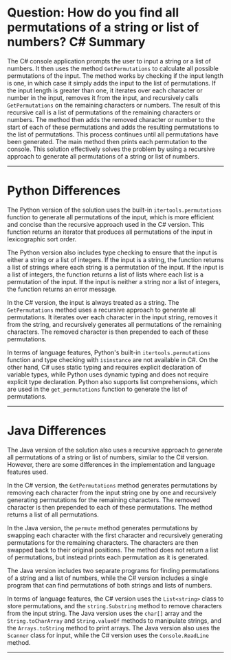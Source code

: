 # Question: How do you find all permutations of a string or list of numbers? C# Summary

The C# console application prompts the user to input a string or a list of numbers. It then uses the method `GetPermutations` to calculate all possible permutations of the input. The method works by checking if the input length is one, in which case it simply adds the input to the list of permutations. If the input length is greater than one, it iterates over each character or number in the input, removes it from the input, and recursively calls `GetPermutations` on the remaining characters or numbers. The result of this recursive call is a list of permutations of the remaining characters or numbers. The method then adds the removed character or number to the start of each of these permutations and adds the resulting permutations to the list of permutations. This process continues until all permutations have been generated. The main method then prints each permutation to the console. This solution effectively solves the problem by using a recursive approach to generate all permutations of a string or list of numbers.

---

# Python Differences

The Python version of the solution uses the built-in `itertools.permutations` function to generate all permutations of the input, which is more efficient and concise than the recursive approach used in the C# version. This function returns an iterator that produces all permutations of the input in lexicographic sort order.

The Python version also includes type checking to ensure that the input is either a string or a list of integers. If the input is a string, the function returns a list of strings where each string is a permutation of the input. If the input is a list of integers, the function returns a list of lists where each list is a permutation of the input. If the input is neither a string nor a list of integers, the function returns an error message.

In the C# version, the input is always treated as a string. The `GetPermutations` method uses a recursive approach to generate all permutations. It iterates over each character in the input string, removes it from the string, and recursively generates all permutations of the remaining characters. The removed character is then prepended to each of these permutations.

In terms of language features, Python's built-in `itertools.permutations` function and type checking with `isinstance` are not available in C#. On the other hand, C# uses static typing and requires explicit declaration of variable types, while Python uses dynamic typing and does not require explicit type declaration. Python also supports list comprehensions, which are used in the `get_permutations` function to generate the list of permutations.

---

# Java Differences

The Java version of the solution also uses a recursive approach to generate all permutations of a string or list of numbers, similar to the C# version. However, there are some differences in the implementation and language features used.

In the C# version, the `GetPermutations` method generates permutations by removing each character from the input string one by one and recursively generating permutations for the remaining characters. The removed character is then prepended to each of these permutations. The method returns a list of all permutations.

In the Java version, the `permute` method generates permutations by swapping each character with the first character and recursively generating permutations for the remaining characters. The characters are then swapped back to their original positions. The method does not return a list of permutations, but instead prints each permutation as it is generated.

The Java version includes two separate programs for finding permutations of a string and a list of numbers, while the C# version includes a single program that can find permutations of both strings and lists of numbers.

In terms of language features, the C# version uses the `List<string>` class to store permutations, and the `string.Substring` method to remove characters from the input string. The Java version uses the `char[]` array and the `String.toCharArray` and `String.valueOf` methods to manipulate strings, and the `Arrays.toString` method to print arrays. The Java version also uses the `Scanner` class for input, while the C# version uses the `Console.ReadLine` method.

---
